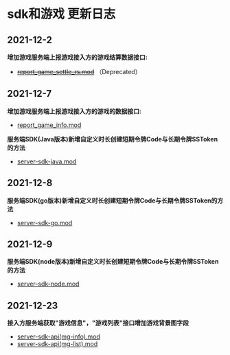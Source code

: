 # sdk和游戏 更新日志

## 2021-12-2
**增加游戏服务端上报游戏接入方的游戏结算数据接口:**
- ~~[report_game_settle_rs.mod](./HttpsCallback/report_game_settle_rs.md)~~ （Deprecated）

## 2021-12-7
**增加游戏服务端上报游戏接入方的游戏的数据接口:**
- [report_game_info.mod](./HttpsCallback/report_game_info.md)

**服务端SDK(Java版本)新增自定义时长创建短期令牌Code与长期令牌SSToken的方法**
- [server-sdk-java.mod](./API/SudMGPAuth-Java.md)

## 2021-12-8
**服务端SDK(go版本)新增自定义时长创建短期令牌Code与长期令牌SSToken的方法**
- [server-sdk-go.mod](./API/SudMGPAuth-Go.md)

## 2021-12-9
**服务端SDK(node版本)新增自定义时长创建短期令牌Code与长期令牌SSToken的方法**
- [server-sdk-node.mod](./API/SudMGPAuth-Node.md)

## 2021-12-23
**接入方服务端获取"游戏信息"，"游戏列表"接口增加游戏背景图字段**
- [server-sdk-api(mg-info).mod](./ServerSDKAPI/获取游戏信息.md)
- [server-sdk-api(mg-list).mod](./ServerSDKAPI/获取游戏列表.md)
